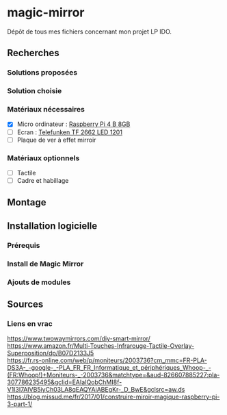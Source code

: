 # magic-mirror
Dépôt de tous mes fichiers concernant mon projet LP IDO.
## Recherches
### Solutions proposées
### Solution choisie
### Matériaux nécessaires
- [x] Micro ordinateur : <a href="https://www.amazon.fr/LABISTS-Dissipateur-Ventilateurs-Alimentation-Interrupteur/dp/B089NHYFN5">Raspberry Pi 4 B 8GB</a>
- [ ] Ecran : <a href="https://www.lcd-compare.com/televiseur-TELTF2662LED1201-TELEFUNKEN-TF2662LED1201.htm">Telefunken TF 2662 LED 1201</a>
- [ ] Plaque de ver à effet mirroir
### Matériaux optionnels
- [ ] Tactile
- [ ] Cadre et habillage
## Montage
## Installation logicielle
### Prérequis
### Install de Magic Mirror
### Ajouts de modules
## Sources
### Liens en vrac
https://www.twowaymirrors.com/diy-smart-mirror/<br/>
https://www.amazon.fr/Multi-Touches-Infrarouge-Tactile-Overlay-Superposition/dp/B07D2133J5<br/>
https://fr.rs-online.com/web/p/moniteurs/2003736?cm_mmc=FR-PLA-DS3A-_-google-_-PLA_FR_FR_Informatique_et_périphériques_Whoop-_-(FR:Whoop!)+Moniteurs-_-2003736&matchtype=&aud-826607885227:pla-307786235495&gclid=EAIaIQobChMI8f-V1I3I7AIVB5iyCh03LA8qEAQYAiABEgKr-_D_BwE&gclsrc=aw.ds<br/>
https://blog.missud.me/fr/2017/01/construire-miroir-magique-raspberry-pi-3-part-1/
